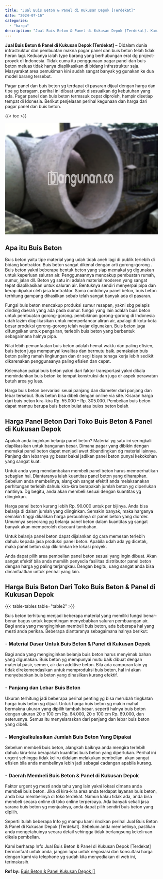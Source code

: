 ```yaml
---
title: "Jual Buis Beton & Panel di Kukusan Depok [Terdekat]"
date: "2024-07-16"
categories: 
  - "harga"
description: "Jual Buis Beton & Panel di Kukusan Depok [Terdekat]. Kami berharap Info Jual Buis Beton & Panel di Kukusan Depok [Terdekat] bermanfaat untuk anda, jangan l..."
---
```


**Jual Buis Beton & Panel di Kukusan Depok \[Terdekat\]** – Didalam dunia infrastruktur dan pembuatan makna pagar panel dan buis beton telah tidak heran lagi. Keduanya ialah type barang yang berhubungan erat dg project-proyek di Indonesia. Tidak cuma itu penggunaan pagar panel dan buis beton meluas tidak hanya diaplikasikan di bidang infrastruktur saja. Masyarakat area pemukiman kini sudah sangat banyak yg gunakan ke dua model barang tersebut.

Pagar panel dan buis beton yg terdapat di pasaran dijual dengan harga dan tipe yg beragam, perihal ini dibuat untuk disesuaikan dg kebutuhan yang ada. Pagar panel dan buis beton termasuk cepat diproleh, hampir disetiap tempat di Idonesia. Berikut penjelasan perihal kegunaan dan harga dari pagar panel dan buis beton.

{{< toc >}}

![Jual Buis Beton & Panel di Kukusan Depok [Terdekat]](/images/jual-panel-buis-beton-murah-05.png)

## Apa itu Buis Beton

Buis beton yaitu tipe material yang udah tidak aneh lagi di publik terlebih di bidang kontraktor. Buis beton sangat dikenal dengan arti gorong-gorong . Buis beton yakni beberapa bentuk beton yang siap memakai yg digunakan untuk keperluan saluran air. Penggunaannya mencakup pembuatan rumah, sumur, jalan dll. Beton yg satu ini adalah material moderen yang sangat tepat diaplikasikan untuk saluran air. Bentuknya sendiri menyerpai pipa dan kerap dipakai oleh jasa kontraktor. Sama contohnya panel beton, buis beton terhitung gampang dihasilkan sebab telah sangat banyak ada di pasaran.

Fungsi buis beton mencakup produksi sumur resapan, yakni sbg pelapis dinding daerah yang ada pada sumur. fungsi yang lain adalah buis beton untuk pembuatan gorong-gorong. pembikinan gorong-gorong di Indonesia udah lazim diaplikasikan untuk memperlancar aliran air, apalagi di kota-kota besar produksi gorong-gorong telah wajar digunakan. Buis beton juga difungsikan untuk pengairan, terlebih buis beton yang berbentuk sebagaimana halnya pipa.

Nilai lebih pemanfaatan buis beton adalah hemat waktu dan paling efisien, buis beton juga mempunyai kwalitas dan bermutu baik. pemakaian buis beton paling ramah lingkungan dan dr segi biaya tenaga kerja lebih sedikit dikarenakan penggunaanya paling efisien dan cepat.

Kelemahan pakai buis beton yakni dari faktor transportasi yakni dikala memindahkan buis beton ke tempat konstruksi dan juga dr aspek perawatan butuh area yg luas.

Harga buis beton bervariasi seuai panjang dan diameter dari panjang dan lebar tersebut. Buis beton bisa dibeli dengan online via site. Kisaran harga dari buis beton kira-kira Rp. 55.000 – Rp. 305.000. Pembelian buis beton dapat mampu berupa buis beton bulat atau buios beton belah.

## Harga Panel Beton Dari Toko Buis Beton & Panel di Kukusan Depok

Apakah anda inginkan belanja panel beton? Material yg satu ini seringkali diaplikasikan untuk bangunan besar. Dimana pagar yang dibikin dengan memakai panel beton dapat menjadi awet dibandingkan dg material lainnya. Panjang dan lebarnya yg besar bakal jadikan panel beton punyai kekokohan yang sangat kuat.

Untuk anda yang mendambakan membeli panel beton harus memperhatikan sebagian hal. Diantaranya ialah kuantitas panel beton yang diharapkan. Sebelum anda membelinya, alangkah sangat efektif anda melaksanakan perhitungan terlebih dahulu kira-kira berapakah jumlah beton yg diperlukan nantinya. Dg begitu, anda akan membeli sesuai dengan kuantitas yg diinginkan.

Harga panel beton kurang lebih Rp. 90.000 untuk per bijinya. Anda bisa belanja di dalam jumlah yang diinginkan. Semakin banyak, maka harganya semakin tinggi dikalikan harga perbuahnya dr panel beton yang diorder. Umumnya seseorang yg belanja panel beton dalam kuantitas yg sangat banyak akan memperoleh discount tambahan.

Untuk belanja panel beton dapat dijalankan dg cara memesan terlebih dahulu kepada jasa produksi panel beton. Apabila udah ada yg dicetak, maka panel beton siap dikirimkan ke lokasi proyek.

Anda dapat pilih area pembelian panel beton sesuai yang ingin dibuat. Akan sangat efektif bila anda memilih penyedia fasilitas distributor panel beton dengan harga yg paling terjangkau. Dengan begitu, uang sangat anda bisa dimanfaatkan untuk perihal yang lain.

## Harga Buis Beton Dari Toko Buis Beton & Panel di Kukusan Depok

{{< table-tables table="table2" >}}

Buis beton terhitung menjadi beberapa material yang memiliki fungsi benar-benar bagus untuk kepentingan menyebabkan saluran pembuangan air. Bagi anda yang menginginkan membeli buis beton, ada beberapa hal yang mesti anda periksa. Beberapa diantaranya sebagaimana halnya berikut:

### \- Material Dasar Untuk Buis Beton & Panel di Kukusan Depok

Bagi anda yang menginginkan belanja buis beton harus menyimak bahan yang digunakan. Buis beton yg mempunyai mutu baik dibuat dengan material pasir, semen, air dan additive beton. Bila ada campuran lain yg tidak direkomendasikan untuk memproduksi buis beton, hal ini akan menyebabkan buis beton yang dihasilkan kurang efektif.

### \- Panjang dan Lebar Buis Beton

Ukuran terhitung jadi beberapa perihal penting yg bisa merubah tingkatan harga buis beton yg dijual. Untuk harga buis beton yg makin mahal bermakna ukuran yang dipilih tambah besar. seperti halnya buis beton dengan ukuran 20 x 100 cm Rp. 64.000, 20 x 100 cm Rp. 89.000, dan seterusnya. Semua itu menyelaraskan dari panjang dan lebar buis beton yang dibeli.

### \- Mengkalkulasikan Jumlah Buis Beton Yang Dipakai

Sebelum membeli buis beton, alangkah baiknya anda mengira terlebih dahulu kira-kira berapakah kuantitas buis beton yang diperlukan. Perihal ini urgent sehingga tidak keliru didalam melakukan pembelian. akan sangat efisien bila anda membelinya lebih jadi sebagai cadangan apabila kurang.

### \- Daerah Membeli Buis Beton & Panel di Kukusan Depok

Faktor urgent yg mesti anda tahu yang lain yakni lokasi dimana anda membeli buis beton. Jika di kira-kira area anda terdapat layanan buis beton, anda bisa membelinya di toko terdekat. Namun kalau tidak ada, anda bisa membeli secara online di toko online terpercaya. Ada banyak sekali jasa sarana buis beton yg menjualnya, anda dapat pilih sendiri buis beton yang dipilih.

Seperti itulah beberapa Info yg mampu kami rincikan perihal Jual Buis Beton & Panel di Kukusan Depok \[Terdekat\]. Sebelum anda membelinya, pastikan anda mengetahuinya secara detail sehingga tidak berlangsung kekeliruan dikala pembelian.

Kami berharap Info Jual Buis Beton & Panel di Kukusan Depok \[Terdekat\] bermanfaat untuk anda, jangan lupa untuk negosiasi dan konsultasi harga dengan kami via telephone yg sudah kita menyediakan di web ini, terimakasih.

**Ref by:** [Buis Beton & Panel Kukusan Depok []](https://id.wikipedia.org/wiki/Buis)
